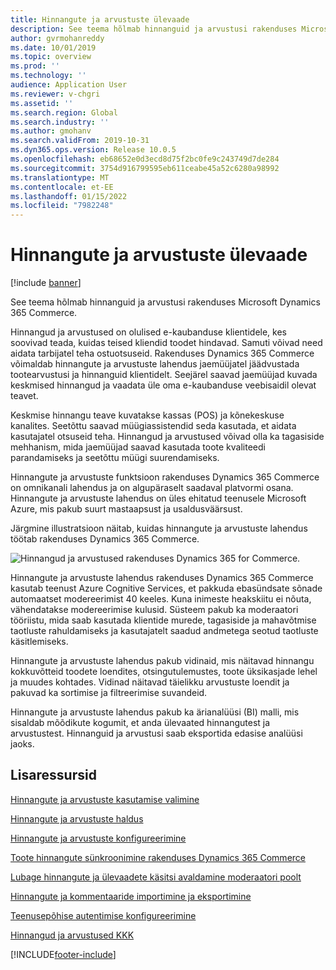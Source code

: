 ```yaml
---
title: Hinnangute ja arvustuste ülevaade
description: See teema hõlmab hinnanguid ja arvustusi rakenduses Microsoft Dynamics 365 Commerce.
author: gvrmohanreddy
ms.date: 10/01/2019
ms.topic: overview
ms.prod: ''
ms.technology: ''
audience: Application User
ms.reviewer: v-chgri
ms.assetid: ''
ms.search.region: Global
ms.search.industry: ''
ms.author: gmohanv
ms.search.validFrom: 2019-10-31
ms.dyn365.ops.version: Release 10.0.5
ms.openlocfilehash: eb68652e0d3ecd8d75f2bc0fe9c243749d7de284
ms.sourcegitcommit: 3754d916799595eb611ceabe45a52c6280a98992
ms.translationtype: MT
ms.contentlocale: et-EE
ms.lasthandoff: 01/15/2022
ms.locfileid: "7982248"
---
```

# <a name="ratings-and-reviews-overview"></a>Hinnangute ja arvustuste ülevaade

[!include [banner](includes/banner.md)]

See teema hõlmab hinnanguid ja arvustusi rakenduses Microsoft Dynamics 365 Commerce.

Hinnangud ja arvustused on olulised e-kaubanduse klientidele, kes soovivad teada, kuidas teised kliendid toodet hindavad. Samuti võivad need aidata tarbijatel teha ostuotsuseid. Rakenduses Dynamics 365 Commerce võimaldab hinnangute ja arvustuste lahendus jaemüüjatel jäädvustada tootearvustusi ja hinnanguid klientidelt. Seejärel saavad jaemüüjad kuvada keskmised hinnangud ja vaadata üle oma e-kaubanduse veebisaidil olevat teavet.

Keskmise hinnangu teave kuvatakse kassas (POS) ja kõnekeskuse kanalites. Seetõttu saavad müügiassistendid seda kasutada, et aidata kasutajatel otsuseid teha. Hinnangud ja arvustused võivad olla ka tagasiside mehhanism, mida jaemüüjad saavad kasutada toote kvaliteedi parandamiseks ja seetõttu müügi suurendamiseks.

Hinnangute ja arvustuste funktsioon rakenduses Dynamics 365 Commerce on omnikanali lahendus ja on algupäraselt saadaval platvormi osana. Hinnangute ja arvustuste lahendus on üles ehitatud teenusele Microsoft Azure, mis pakub suurt mastaapsust ja usaldusväärsust.

Järgmine illustratsioon näitab, kuidas hinnangute ja arvustuste lahendus töötab rakenduses Dynamics 365 Commerce.

![Hinnangud ja arvustused rakenduses Dynamics 365 for Commerce.](media/Dynamics-365-Commerce-Ratings-and-Reviews-Overview.jpg)

Hinnangute ja arvustuste lahendus rakenduses Dynamics 365 Commerce kasutab teenust Azure Cognitive Services, et pakkuda ebasündsate sõnade automaatset modereerimist 40 keeles. Kuna inimeste heakskiitu ei nõuta, vähendatakse modereerimise kulusid. Süsteem pakub ka moderaatori tööriistu, mida saab kasutada klientide murede, tagasiside ja mahavõtmise taotluste rahuldamiseks ja kasutajatelt saadud andmetega seotud taotluste käsitlemiseks.

Hinnangute ja arvustuste lahendus pakub vidinaid, mis näitavad hinnangu kokkuvõtteid toodete loendites, otsingutulemustes, toote üksikasjade lehel ja muudes kohtades. Vidinad näitavad täielikku arvustuste loendit ja pakuvad ka sortimise ja filtreerimise suvandeid.

Hinnangute ja arvustuste lahendus pakub ka ärianalüüsi (BI) malli, mis sisaldab mõõdikute kogumit, et anda ülevaated hinnangutest ja arvustustest. Hinnanguid ja arvustusi saab eksportida edasise analüüsi jaoks.

## <a name="additional-resources"></a>Lisaressursid

[Hinnangute ja arvustuste kasutamise valimine](opt-in-ratings-reviews.md)

[Hinnangute ja arvustuste haldus](manage-reviews.md)

[Hinnangute ja arvustuste konfigureerimine](configure-ratings-reviews.md)

[Toote hinnangute sünkroonimine rakenduses Dynamics 365 Commerce](sync-product-ratings.md)

[Lubage hinnangute ja ülevaadete käsitsi avaldamine moderaatori poolt](manual-publish-rating-reviews.md)

[Hinnangute ja kommentaaride importimine ja eksportimine](import-export-reviews.md)

[Teenusepõhise autentimise konfigureerimine](service-to-service-auth.md)

[Hinnangud ja arvustused KKK](ratings-reviews-faq.md)


[!INCLUDE[footer-include](../includes/footer-banner.md)]
